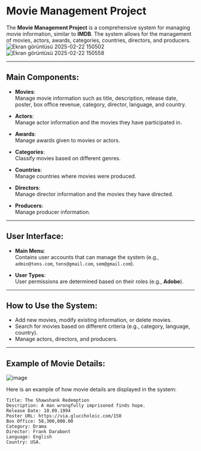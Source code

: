 # Movie Management Project

The **Movie Management Project** is a comprehensive system for managing movie information, similar to **IMDB**. The system allows for the management of movies, actors, awards, categories, countries, directors, and producers.
![Ekran görüntüsü 2025-02-22 150502](https://github.com/user-attachments/assets/33f16c92-af60-4720-bad6-e38e69bcb737) ![Ekran görüntüsü 2025-02-22 150558](https://github.com/user-attachments/assets/3c73465d-8fdb-4286-9283-2ba810258d6d)


---

## Main Components:

- **Movies**:  
  Manage movie information such as title, description, release date, poster, box office revenue, category, director, language, and country.

- **Actors**:  
  Manage actor information and the movies they have participated in.

- **Awards**:  
  Manage awards given to movies or actors.

- **Categories**:  
  Classify movies based on different genres.

- **Countries**:  
  Manage countries where movies were produced.

- **Directors**:  
  Manage director information and the movies they have directed.

- **Producers**:  
  Manage producer information.

---

## User Interface:

- **Main Menu**:  
  Contains user accounts that can manage the system (e.g., `admin@tens.com`, `tens@gmail.com`, `sem@gmail.com`).

- **User Types**:  
  User permissions are determined based on their roles (e.g., **Adobe**).

---

## How to Use the System:

- Add new movies, modify existing information, or delete movies.
- Search for movies based on different criteria (e.g., category, language, country).
- Manage actors, directors, and producers.

---

## Example of Movie Details:


![image](https://github.com/user-attachments/assets/34cc82b4-e71f-4a26-94bf-0ec8fb92e2d0)

Here is an example of how movie details are displayed in the system:

```plaintext
Title: The Shawshank Redemption
Description: A man wrongfully imprisoned finds hope.
Release Date: 10.09.1994
Poster URL: https://via.gluccholeic.com/150
Box Office: 58,300,000.00
Category: Drama
Director: Frank Darabont
Language: English
Country: USA.
```



